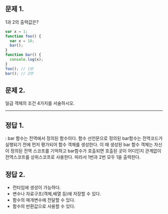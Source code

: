 ## 문제 1.

1과 2의 출력값은?

```javascript
var x = 1;
function foo() {
  var x = 10;
  bar();
}
function bar() {
  console.log(x);
}
foo(); // 1번
bar(); // 2번
```

## 문제 2.

일급 객체의 조건 4가지를 서술하시오.

---

## 정답 1.

: bar 함수는 전역에서 정의된 함수이다. 함수 선언문으로 정의된 bar함수는 전역코드가 실행되기 전에 먼저 평가되어 함수 객체를 생성한다. 이 때 생성된 bar 함수 객체는 자신이 정의된 전역 스코프를 기억하고 bar함수가 호출되면 호출된 곳이 어디인지 관계없이 전역스코프를 상위스코프로 사용한다. 따라서 1번과 2번 모두 1을 출력한다.

## 정답 2.

- 런타임에 생성이 가능하다.
- 변수나 자료구조(객체,배열 등)에 저장할 수 있다.
- 함수의 매개변수에 전달할 수 있다.
- 함수의 반환값으로 사용할 수 있다.
